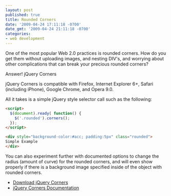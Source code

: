 ```yaml
---
layout: post
published: true
title: Rounded Corners
date: '2009-04-24 17:11:18 -0700'
date_gmt: '2009-04-24 21:11:18 -0700'
categories:
- web development
---
```


One of the most popular Web 2.0 practices is rounded corners. How do you get
them without uploading images, and nesting DIV's, and worrying about other
complications that can break your precious rounded corners?

Answer! jQuery Corners

jQuery Corners is compatible with Firefox, Internet Explorer 6+, Safari
(including iPhone), Google Chrome, and Opera 9.0.
<!--more-->

All it takes is a simple jQuery style selector call such as the following:

```html
<script>
  $(document).ready( function() {
    $('.rounded').corners();
  });
</script>

<div style="background-color:#acc; padding:5px" class="rounded">
Simple Example
</div>
```

You can also experiment further with documented options to change the radius
(amount of curve) for the rounded corners, and will even show properly if
there is a background image specified inside of the object with rounded
corners.

- [Download jQuery Corners](http://plugins.jquery.com/project/corners)
- [jQuery Corners Documentation](http://www.atblabs.com/jquery.corners.html)

